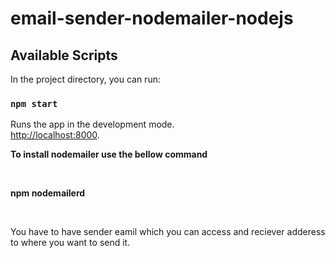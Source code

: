 # email-sender-nodemailer-nodejs
 
## Available Scripts

In the project directory, you can run:

### `npm start`

Runs the app in the development mode.\
 [http://localhost:8000](http://localhost:8000). </br>
 
 <p><b>To install nodemailer use the bellow command</b></p>  </br>
<p><b>npm nodemailerd</b></p>  </br>

You have to have sender eamil which you can access and reciever adderess to where you want to send it.


